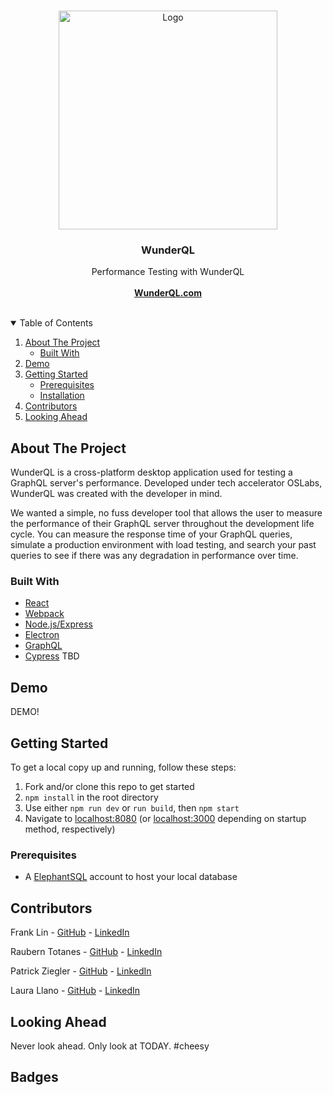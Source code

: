 <!-- PROJECT LOGO -->
<br />
<p align="center">
  <a href="https://github.com/oslabs-beta/WunderQL">
    <img src="https://i.imgur.com/3acwbvG.png" alt="Logo" length="350px" width="350px">
  </a>

  <h3 align="center">WunderQL</h3> 

  <p align="center">
    Performance Testing with WunderQL
    <br /><br />
    <a href="https://wunderql.com/"><strong>WunderQL.com</strong></a>
    <br />
    <br />
  </p>
</p>

<!-- TABLE OF CONTENTS -->
<details open="open">
  <summary>Table of Contents</summary>
  <ol>
    <li>
      <a href="#about-the-project">About The Project</a>
      <ul>
        <li><a href="#built-with">Built With</a></li>
      </ul>
    </li>
    <li>
      <a href="#demo">Demo</a>
    </li>
    <li>
      <a href="#getting-started">Getting Started</a>
      <ul>
        <li><a href="#prerequisites">Prerequisites</a></li>
        <li><a href="#installation">Installation</a></li>
      </ul>
    </li>
    <li><a href="#contributors">Contributors</a></li>
    <li><a href="#looking-ahead">Looking Ahead</a></li>
  </ol>
</details>


<!-- ABOUT THE PROJECT -->

## About The Project

WunderQL is a cross-platform desktop application used for testing a GraphQL server's performance. Developed under tech accelerator OSLabs, WunderQL was created with the developer in mind.

We wanted a simple, no fuss developer tool that allows the user to measure the performance of their GraphQL server throughout the development life cycle. You can measure the response time of your GraphQL queries, simulate a production environment with load testing, and search your past queries to see if there was any degradation in performance over time. 


### Built With

- [React](https://reactjs.org/)
- [Webpack](https://webpack.js.org/)
- [Node.js/Express](https://nodejs.dev)
- [Electron](https://electronjs.org/)
- [GraphQL](https://graphql.org/)
- [Cypress](https://www.cypress.io/) TBD


## Demo

DEMO!


## Getting Started

To get a local copy up and running, follow these steps:

1. Fork and/or clone this repo to get started
2. `npm install` in the root directory 
3. Use either `npm run dev` or `run build`, then `npm start` 
4. Navigate to [localhost:8080](http://localhost:8080) (or [localhost:3000](http://localhost:3000) depending on startup method, respectively)


### Prerequisites

*  A [ElephantSQL](https://www.elephantsql.com/) account to host your local database


## Contributors

Frank Lin - [GitHub](https://github.com/flin1105) - [LinkedIn](www.linkedin.com/in/frank-lin-1105)

Raubern Totanes - [GitHub](https://github.com/rauberntotanes) - [LinkedIn](https://www.linkedin.com/in/rauberntotanes/)

Patrick Ziegler - [GitHub](https://github.com/pziggy3) - [LinkedIn](https://www.linkedin.com/in/patrickziegler/)

Laura Llano - [GitHub](https://github.com/ldllano) - [LinkedIn](https://www.linkedin.com/in/laura-llano/)


## Looking Ahead

Never look ahead. Only look at TODAY. #cheesy


## Badges
<!-- if testing with cypress, can display this badge -->
<!-- [![Cypress.io](https://img.shields.io/badge/tested%20with-Cypress-04C38E.svg)](https://www.cypress.io/)
 -->